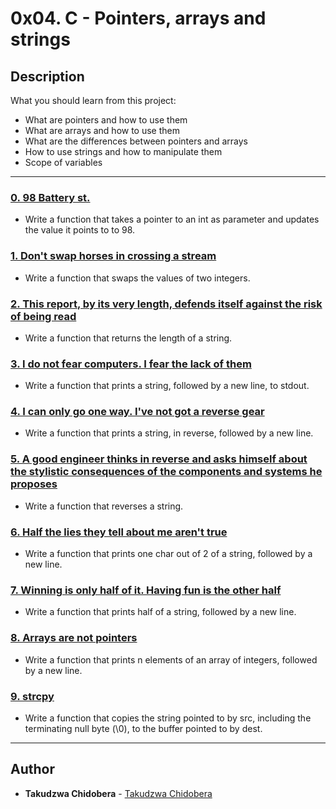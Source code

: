 # 0x04. C - Pointers, arrays and strings

## Description
What you should learn from this project:

* What are pointers and how to use them
* What are arrays and how to use them
* What are the differences between pointers and arrays
* How to use strings and how to manipulate them
* Scope of variables

---

### [0. 98 Battery st.](./0-reset_to_98.c)
* Write a function that takes a pointer to an int as parameter and updates the value it points to to 98.

### [1. Don't swap horses in crossing a stream](./1-swap.c)
* Write a function that swaps the values of two integers.

### [2. This report, by its very length, defends itself against the risk of being read](./2-strlen.c)
* Write a function that returns the length of a string.

### [3. I do not fear computers. I fear the lack of them](./3-puts.c)
* Write a function that prints a string, followed by a new line, to stdout.

### [4. I can only go one way. I've not got a reverse gear](./4-print_rev.c)
* Write a function that prints a string, in reverse, followed by a new line.

### [5. A good engineer thinks in reverse and asks himself about the stylistic consequences of the components and systems he proposes](./5-rev_string.c)
* Write a function that reverses a string.

### [6. Half the lies they tell about me aren't true](./6-puts2.c)
* Write a function that prints one char out of 2 of a string, followed by a new line.

### [7. Winning is only half of it. Having fun is the other half](./7-puts_half.c)
* Write a function that prints half of a string, followed by a new line.

### [8. Arrays are not pointers](./8-print_array.c)
* Write a function that prints n elements of an array of integers, followed by a new line.

### [9. strcpy](./9-strcpy.c)
* Write a function that copies the string pointed to by src, including the terminating null byte (\0), to the buffer pointed to by dest.

---

## Author
* **Takudzwa Chidobera** - [Takudzwa Chidobera](https://github.com/takudzwa94)
